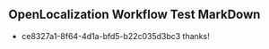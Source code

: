 ## OpenLocalization Workflow Test MarkDown
* ce8327a1-8f64-4d1a-bfd5-b22c035d3bc3 thanks!

<!--HONumber=Aug16_HO1-->


